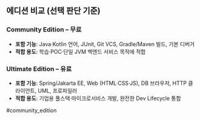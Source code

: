 ## 에디션 비교 (선택 판단 기준)

### Community Edition – 무료

- **포함 기능**: Java·Kotlin 언어, JUnit, Git VCS, Gradle/Maven 빌드, 기본 디버거
- **적합 용도**: 학습·POC·단일 JVM 백엔드 서비스 목적에 적합

### Ultimate Edition – 유료

- **포함 기능**: Spring/Jakarta EE, Web (HTML·CSS·JS), DB 브라우저, HTTP 클라이언트, UML, 프로파일러
- **적합 용도**: 기업용 풀스택·마이크로서비스 개발, 완전한 Dev Lifecycle 통합

#community_edition
